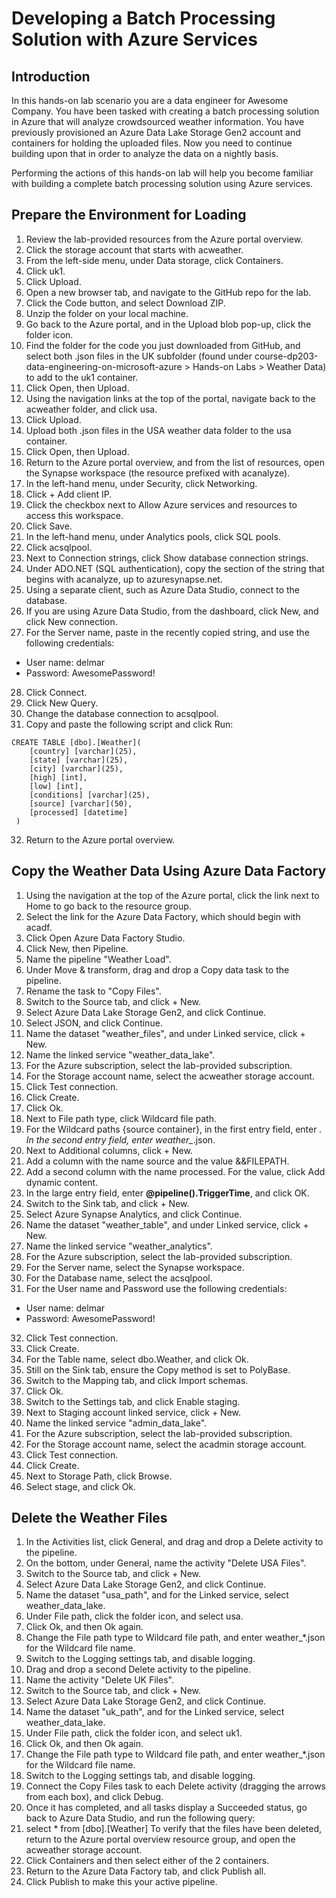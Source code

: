 # Developing a Batch Processing Solution with Azure Services

## Introduction
In this hands-on lab scenario you are a data engineer for Awesome Company. You have been tasked with creating a batch processing solution in Azure that will analyze crowdsourced weather information. You have previously provisioned an Azure Data Lake Storage Gen2 account and containers for holding the uploaded files. Now you need to continue building upon that in order to analyze the data on a nightly basis.

Performing the actions of this hands-on lab will help you become familiar with building a complete batch processing solution using Azure services.

## Prepare the Environment for Loading

1. Review the lab-provided resources from the Azure portal overview.
2. Click the storage account that starts with acweather.
3. From the left-side menu, under Data storage, click Containers.
4. Click uk1.
5. Click Upload.
6. Open a new browser tab, and navigate to the GitHub repo for the lab.
7. Click the Code button, and select Download ZIP.
8. Unzip the folder on your local machine.
9. Go back to the Azure portal, and in the Upload blob pop-up, click the folder icon.
10. Find the folder for the code you just downloaded from GitHub, and select both .json files in the UK subfolder (found under course-dp203-data-engineering-on-microsoft-azure > Hands-on Labs > Weather Data) to add to the uk1 container.
11. Click Open, then Upload.
12. Using the navigation links at the top of the portal, navigate back to the acweather folder, and click usa.
13. Click Upload.
14. Upload both .json files in the USA weather data folder to the usa container.
15. Click Open, then Upload.
16. Return to the Azure portal overview, and from the list of resources, open the Synapse workspace (the resource prefixed with acanalyze).
17. In the left-hand menu, under Security, click Networking.
18. Click + Add client IP.
19. Click the checkbox next to Allow Azure services and resources to access this workspace.
20. Click Save.
21. In the left-hand menu, under Analytics pools, click SQL pools.
22. Click acsqlpool.
23. Next to Connection strings, click Show database connection strings.
24. Under ADO.NET (SQL authentication), copy the section of the string that begins with acanalyze, up to azuresynapse.net.
25. Using a separate client, such as Azure Data Studio, connect to the database.
26. If you are using Azure Data Studio, from the dashboard, click New, and click New connection.
27. For the Server name, paste in the recently copied string, and use the following credentials:
* User name: delmar
* Password: AwesomePassword!
28. Click Connect.
29. Click New Query.
30. Change the database connection to acsqlpool.
31. Copy and paste the following script and click Run:
```
CREATE TABLE [dbo].[Weather](
    [country] [varchar](25),
    [state] [varchar](25),
    [city] [varchar](25),
    [high] [int],
    [low] [int],
    [conditions] [varchar](25),
    [source] [varchar](50),
    [processed] [datetime]
 )
```
32. Return to the Azure portal overview.

## Copy the Weather Data Using Azure Data Factory

1. Using the navigation at the top of the Azure portal, click the link next to Home to go back to the resource group.
2. Select the link for the Azure Data Factory, which should begin with acadf.
3. Click Open Azure Data Factory Studio.
4. Click New, then Pipeline.
5. Name the pipeline "Weather Load".
6. Under Move & transform, drag and drop a Copy data task to the pipeline.
7. Rename the task to "Copy Files".
8. Switch to the Source tab, and click + New.
9. Select Azure Data Lake Storage Gen2, and click Continue.
10. Select JSON, and click Continue.
11. Name the dataset "weather_files", and under Linked service, click + New.
12. Name the linked service "weather_data_lake".
13. For the Azure subscription, select the lab-provided subscription.
14. For the Storage account name, select the acweather storage account.
15. Click Test connection.
16. Click Create.
17. Click Ok.
18. Next to File path type, click Wildcard file path.
19. For the Wildcard paths {source container}, in the first entry field, enter *. In the second entry field, enter weather_*.json.
20. Next to Additional columns, click + New.
21. Add a column with the name source and the value &&FILEPATH.
22. Add a second column with the name processed. For the value, click Add dynamic content.
23. In the large entry field, enter **@pipeline().TriggerTime**, and click OK.
24. Switch to the Sink tab, and click + New.
25. Select Azure Synapse Analytics, and click Continue.
26. Name the dataset "weather_table", and under Linked service, click + New.
27. Name the linked service "weather_analytics".
28. For the Azure subscription, select the lab-provided subscription.
29. For the Server name, select the Synapse workspace.
30. For the Database name, select the acsqlpool.
31. For the User name and Password use the following credentials:
* User name: delmar
* Password: AwesomePassword!
32. Click Test connection.
33. Click Create.
34. For the Table name, select dbo.Weather, and click Ok.
35. Still on the Sink tab, ensure the Copy method is set to PolyBase.
36. Switch to the Mapping tab, and click Import schemas.
37. Click Ok.
38. Switch to the Settings tab, and click Enable staging.
39. Next to Staging account linked service, click + New.
40. Name the linked service "admin_data_lake".
41. For the Azure subscription, select the lab-provided subscription.
42. For the Storage account name, select the acadmin storage account.
43. Click Test connection.
44. Click Create.
45. Next to Storage Path, click Browse.
46. Select stage, and click Ok.

## Delete the Weather Files

1. In the Activities list, click General, and drag and drop a Delete activity to the pipeline.
2. On the bottom, under General, name the activity "Delete USA Files".
3. Switch to the Source tab, and click + New.
4. Select Azure Data Lake Storage Gen2, and click Continue.
5. Name the dataset "usa_path", and for the Linked service, select weather_data_lake.
6. Under File path, click the folder icon, and select usa.
7. Click Ok, and then Ok again.
8. Change the File path type to Wildcard file path, and enter weather_*.json for the Wildcard file name.
9. Switch to the Logging settings tab, and disable logging.
10. Drag and drop a second Delete activity to the pipeline.
11. Name the activity "Delete UK Files".
12. Switch to the Source tab, and click + New.
13. Select Azure Data Lake Storage Gen2, and click Continue.
14. Name the dataset "uk_path", and for the Linked service, select weather_data_lake.
15. Under File path, click the folder icon, and select uk1.
16. Click Ok, and then Ok again.
17. Change the File path type to Wildcard file path, and enter weather_*.json for the Wildcard file name.
18. Switch to the Logging settings tab, and disable logging.
19. Connect the Copy Files task to each Delete activity (dragging the arrows from each box), and click Debug.
20. Once it has completed, and all tasks display a Succeeded status, go back to Azure Data Studio, and run the following query:
21. select * from [dbo].[Weather]
To verify that the files have been deleted, return to the Azure portal overview resource group, and open the acweather storage account.
22. Click Containers and then select either of the 2 containers.
23. Return to the Azure Data Factory tab, and click Publish all.
24. Click Publish to make this your active pipeline.
